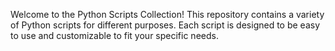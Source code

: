 

Welcome to the Python Scripts Collection! This repository contains a variety of Python scripts for different purposes.
Each script is designed to be easy to use and customizable to fit your specific needs.
